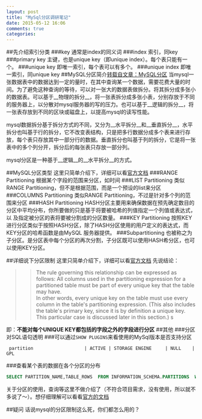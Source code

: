 ```yaml
---
layout: post
title: "MySql分区调研笔记"
date: 2015-05-12 16:06
comments: true
categories: 
---
```

##先介绍索引分类
###key
通常是index的同义词
###index
索引，同key
###primary key
主键，也是unique key（即unique index）。每个表只能有一个。
###unique key
即唯一索引，每个表可以有多个。<!--more-->
###unique index
即唯一索引，同unique key
##MySQL分区简介[转载自文章：MySQL分区](http://breezey.blog.51cto.com/2400275/1568014) 
当mysql一张数据表中的数据达到一定的量时，在其中查询某一个数据，需要花费大量的时间。为了避免这种查询的等待，可以对一张大的数据表做拆分。将其拆分成多张小的数据表。可以基于__物理的拆分__，将一张表拆分成多张小表，分别存放于不同的服务器上，以分散对mysql服务器的写的压力。也可以基于__逻辑的拆分__，将一张表存放到不同的区块或磁盘上，以提高mysql的读写性能。   

mysql数据拆分基于拆分方式的不同，又分为__水平拆分__和__垂直拆分__，水平拆分也叫基于行的拆分，它不改变表结构，只是把多行数据分成多个表来进行存放，每个表只存放其中一部分行的数据。垂直拆分也叫基于列的拆分，它是将一张表中的多个列分开，拆分后的每张表只存放一部分列。    

mysql分区是一种基于__逻辑__的__水平拆分__的方式。  

##MySQL分区类型
这里只简单介绍下，详细可以看[官方文档](http://dev.mysql.com/doc/refman/5.7/en/partitioning-types.html)
###RANGE Partitioning
根据某个字段的范围来分区，如时间
###LIST Partitioning
类似RANGE Partitioning，但不是根据范围，而是一个预设的list来分区
###COLUMNS Partitioning
类似RANGE Partitioning，不过是针对多个列的范围来分区
###HASH Partitioning
HASH分区主要用来确保数据在预先确定数目的分区中平均分布，你所要做的只是基于将要被哈希的列值指定一个列值或表达式，以 及指定被分区的表将要被分割成的分区数量。 
###KEY Partitioning
按照KEY进行分区类似于按照HASH分区，除了HASH分区使用的用户定义的表达式，而KEY分区的哈希函数是由MySQL 服务器提供。
###Subpartitioning
也被称之为子分区。是分区表中每个分区的再次分割，子分区既可以使用HASH希分区，也可以使用KEY分区。

##详细说下分区限制
这里只简单介绍下，详细可以看[官方文档](http://dev.mysql.com/doc/refman/5.6/en/partitioning-limitations-partitioning-keys-unique-keys.html)
先说结论：
>> The rule governing this relationship can be expressed as follows: All columns used in the partitioning expression for a partitioned table must be part of every unique key that the table may have.     
In other words, every unique key on the table must use every column in the table's partitioning expression. (This also includes the table's primary key, since it is by definition a unique key. This particular case is discussed later in this section.) s

即：**不能对每个UNIQUE KEY都包括的字段之外的字段进行分区**
##其他
###分区对SQL语句透明
###可以通过`SHOW PLUGINS`来看使用的MySql版本是否支持分区

```
 partition                   | ACTIVE | STORAGE ENGINE     | NULL    | GPL
```
###查看某个表的数据在各个分区的分布

```sql
SELECT PARTITION_NAME,TABLE_ROWS  FROM INFORMATION_SCHEMA.PARTITIONS  WHERE TABLE_NAME = 'user';
```

关于分区的使用，查询等这里不做介绍了（不符合项目需求，没有使用，所以就不多说了～）。想仔细理解可以看看[官方的文档](http://dev.mysql.com/doc/refman/5.7/en/partitioning.html)

##疑问
话说mysql的分区限制这么死，你们都怎么用的？
